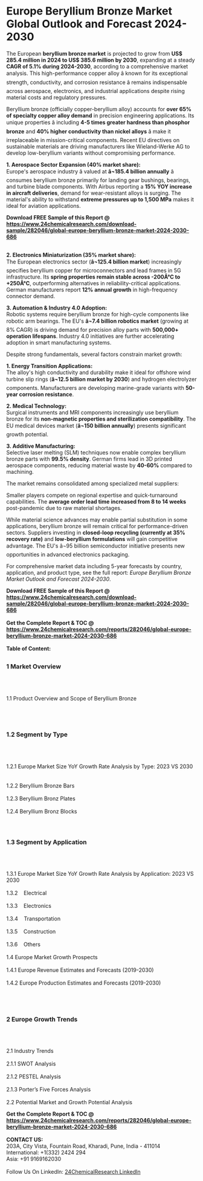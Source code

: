 <h1>Europe Beryllium Bronze Market Global Outlook and Forecast 2024-2030</h1><p>The European <strong>beryllium bronze market</strong> is projected to grow from <strong>US$ 285.4 million in 2024 to US$ 385.6 million by 2030</strong>, expanding at a steady <strong>CAGR of 5.1% during 2024-2030</strong>, according to a comprehensive market analysis. This high-performance copper alloy â known for its exceptional strength, conductivity, and corrosion resistance â remains indispensable across aerospace, electronics, and industrial applications despite rising material costs and regulatory pressures.</p><p>Beryllium bronze (officially copper-beryllium alloy) accounts for <strong>over 65% of specialty copper alloy demand</strong> in precision engineering applications. Its unique properties â including <strong>4-5 times greater hardness than phosphor bronze</strong> and <strong>40% higher conductivity than nickel alloys</strong> â make it irreplaceable in mission-critical components. Recent EU directives on sustainable materials are driving manufacturers like Wieland-Werke AG to develop low-beryllium variants without compromising performance.</p><p><strong>1. Aerospace Sector Expansion (40% market share):</strong><br>
Europe's aerospace industry â valued at <strong>â¬185.4 billion annually</strong> â consumes beryllium bronze primarily for landing gear bushings, bearings, and turbine blade components. With Airbus reporting a <strong>15% YOY increase in aircraft deliveries</strong>, demand for wear-resistant alloys is surging. The material's ability to withstand <strong>extreme pressures up to 1,500 MPa</strong> makes it ideal for aviation applications.</p><div><b>Download FREE Sample of this Report @ 
            <a href="https://www.24chemicalresearch.com/download-sample/282046/global-europe-beryllium-bronze-market-2024-2030-686">
            https://www.24chemicalresearch.com/download-sample/282046/global-europe-beryllium-bronze-market-2024-2030-686</a></b></div><br><p><strong>2. Electronics Miniaturization (35% market share):</strong><br>
The European electronics sector (<strong>â¬125.4 billion market</strong>) increasingly specifies beryllium copper for microconnectors and lead frames in 5G infrastructure. Its <strong>spring properties remain stable across -200Â°C to +250Â°C</strong>, outperforming alternatives in reliability-critical applications. German manufacturers report <strong>12% annual growth</strong> in high-frequency connector demand.</p><p><strong>3. Automation &amp; Industry 4.0 Adoption:</strong><br>
Robotic systems require beryllium bronze for high-cycle components like robotic arm bearings. The EU's <strong>â¬7.4 billion robotics market</strong> (growing at 8% CAGR) is driving demand for precision alloy parts with <strong>500,000+ operation lifespans</strong>. Industry 4.0 initiatives are further accelerating adoption in smart manufacturing systems.</p><p>Despite strong fundamentals, several factors constrain market growth:</p><p><strong>1. Energy Transition Applications:</strong><br>
The alloy's high conductivity and durability make it ideal for offshore wind turbine slip rings (<strong>â¬12.5 billion market by 2030</strong>) and hydrogen electrolyzer components. Manufacturers are developing marine-grade variants with <strong>50-year corrosion resistance</strong>.</p><p><strong>2. Medical Technology:</strong><br>
Surgical instruments and MRI components increasingly use beryllium bronze for its <strong>non-magnetic properties and sterilization compatibility</strong>. The EU medical devices market (<strong>â¬150 billion annually</strong>) presents significant growth potential.</p><p><strong>3. Additive Manufacturing:</strong><br>
Selective laser melting (SLM) techniques now enable complex beryllium bronze parts with <strong>99.5% density</strong>. German firms lead in 3D printed aerospace components, reducing material waste by <strong>40-60%</strong> compared to machining.</p><p>The market remains consolidated among specialized metal suppliers:</p><p>Smaller players compete on regional expertise and quick-turnaround capabilities. The <strong>average order lead time increased from 8 to 14 weeks</strong> post-pandemic due to raw material shortages.</p><p>While material science advances may enable partial substitution in some applications, beryllium bronze will remain critical for performance-driven sectors. Suppliers investing in <strong>closed-loop recycling (currently at 35% recovery rate)</strong> and <strong>low-beryllium formulations</strong> will gain competitive advantage. The EU's â¬95 billion semiconductor initiative presents new opportunities in advanced electronics packaging.</p><p>For comprehensive market data including 5-year forecasts by country, application, and product type, see the full report: <em>Europe Beryllium Bronze Market Outlook and Forecast 2024-2030</em>.</p><div><b>Download FREE Sample of this Report @ 
            <a href="https://www.24chemicalresearch.com/download-sample/282046/global-europe-beryllium-bronze-market-2024-2030-686">
            https://www.24chemicalresearch.com/download-sample/282046/global-europe-beryllium-bronze-market-2024-2030-686</a></b></div><br><div><b>Get the Complete Report & TOC @ 
            <a href="https://www.24chemicalresearch.com/reports/282046/global-europe-beryllium-bronze-market-2024-2030-686">
            https://www.24chemicalresearch.com/reports/282046/global-europe-beryllium-bronze-market-2024-2030-686</a></b></div><br>
            <b>Table of Content:</b><p><h2><span style="font-size:16px"><strong>1 Market Overview&nbsp;&nbsp; &nbsp;</strong></span></h2><br />
<br />
<p>1.1 Product Overview and Scope of Beryllium Bronze&nbsp;</p><br />
<br />
<h2><strong><span style="font-size:16px">1.2 Segment by Type&nbsp;&nbsp; &nbsp;</span></strong></h2><br />
<br />
<p>1.2.1 Europe Market Size YoY Growth Rate Analysis by Type: 2023 VS 2030&nbsp;&nbsp; &nbsp;<br /><br />
1.2.2 Beryllium Bronze Bars&nbsp;&nbsp; &nbsp;<br /><br />
1.2.3 Beryllium Bronz Plates<br /><br />
1.2.4 Beryllium Bronz Blocks<br /><br />
<br />
<h2><span style="font-size:16px"><strong>1.3 Segment by Application&nbsp;&nbsp;</strong></span></h2><br />
<br />
<p>1.3.1 Europe Market Size YoY Growth Rate Analysis by Application: 2023 VS 2030&nbsp;&nbsp; &nbsp;<br /><br />
1.3.2&nbsp;&nbsp; &nbsp;Electrical<br /><br />
1.3.3&nbsp;&nbsp; &nbsp;Electronics<br /><br />
1.3.4&nbsp;&nbsp; &nbsp;Transportation<br /><br />
1.3.5&nbsp;&nbsp; &nbsp;Construction<br /><br />
1.3.6&nbsp;&nbsp; &nbsp;Others<br /><br />
1.4 Europe Market Growth Prospects&nbsp;&nbsp; &nbsp;<br /><br />
1.4.1 Europe Revenue Estimates and Forecasts (2019-2030)&nbsp;&nbsp; &nbsp;<br /><br />
1.4.2 Europe Production Estimates and Forecasts (2019-2030)&nbsp;&nbsp;</p><br />
<br />
<h2><span style="font-size:16px"><strong>2 Europe Growth Trends&nbsp;&nbsp; &nbsp;</strong></span></h2><br />
<br />
<p>2.1 Industry Trends&nbsp;&nbsp; &nbsp;<br /><br />
2.1.1 SWOT Analysis&nbsp;&nbsp; &nbsp;<br /><br />
2.1.2 PESTEL Analysis&nbsp;&nbsp; &nbsp;<br /><br />
2.1.3 Porter&rsquo;s Five Forces Analysis&nbsp;&nbsp; &nbsp;<br /><br />
2.2 Potential Market and Growth Potential Analysis&nbsp;&nbsp</p><div><b>Get the Complete Report & TOC @ 
            <a href="https://www.24chemicalresearch.com/reports/282046/global-europe-beryllium-bronze-market-2024-2030-686">
            https://www.24chemicalresearch.com/reports/282046/global-europe-beryllium-bronze-market-2024-2030-686</a></b></div><br><b>CONTACT US:</b><br>
            203A, City Vista, Fountain Road, Kharadi, Pune, India - 411014<br>
            International: +1(332) 2424 294<br>
            Asia: +91 9169162030 <br><br>
            Follow Us On LinkedIn: <a href="https://www.linkedin.com/company/24chemicalresearch/">24ChemicalResearch LinkedIn</a>